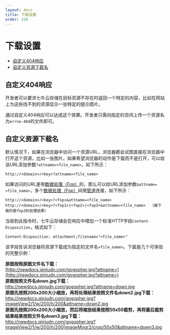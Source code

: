 ```yaml
---
layout: docs
title: 下载设置
order: 320
---
```


<a id="download-settings"></a>
# 下载设置

- [自定义404响应](#404-not-found)
- [自定义资源下载名](#download-friendly-name)

<a id="404-not-found"></a>
## 自定义404响应

开发者可以要求七牛云存储在目标资源不存在时返回一个特定的内容，比如在网站上为这些找不到的资源显示一张特定的提示图片。

通过自定义404响应可以达成这个效果。开发者只需向指定的空间上传一个资源名为`errno-404`的文件即可。

<a id="download-friendly-name"></a>
## 自定义资源下载名

默认情况下，如果在浏览器中访问一个资源URL，浏览器都会试图直接在浏览器中打开这个资源，比如一张图片。如果希望浏览器的动作是下载而不是打开，可以给该URL添加参数`?attname=<file_name>`，如下所示：

```
http://<domain>/<key>?attname=<file_name>
```

如果访问的URL是带[数据处理（Fop）](/docs/v6/api/overview/fop/index.html)的，那么可以给URL添加参数`&attname=<file_name>`，多个[数据处理（Fop）](/docs/v6/api/overview/fop/index.html)间用[管道](/docs/v6/api/overview/fop/pipeline.html)连接，如下所示：

```
http://<domain>/<key>?<fop>&attname=<file_name>
http://<domain>/<key>?<fop1>|<fop2>|<fop3>&attname=<file_name>  （被下载的是fop3的处理结果）

```

当收到此指令时，七牛云存储会在响应中增加一个标准HTTP字段`Content-Disposition`，格式如下：

```
Content-Disposition: attachment;filename="<file_name>"
```

该字段告诉浏览器将资源下载成为指定的文件名`<file_name>`。下面是几个可体验的完整示例：

**原图按照原图文件名下载：**<br>
[http://newdocs.qiniudn.com/gogopher.jpg?attname=](http://newdocs.qiniudn.com/gogopher.jpg?attname=)<br>
**原图按照文件名down.jpg下载：**<br>
<http://newdocs.qiniudn.com/gogopher.jpg?attname=down.jpg><br>
**原图先按照200x200大小缩放，再将处理结果按照文件名down2.jpg下载：**<br>
<http://newdocs.qiniudn.com/gogopher.jpg?imageView2/1/w/200/h/200&attname=down2.jpg><br>
**原图先按照200x200大小缩放，然后将缩放结果按照50x50裁剪，再将最后裁剪结果结果按照文件名down3.jpg下载：**<br>
<http://newdocs.qiniudn.com/gogopher.jpg?imageView2/1/w/200/h/200|imageMogr2/crop/50x50&attname=down3.jpg>
